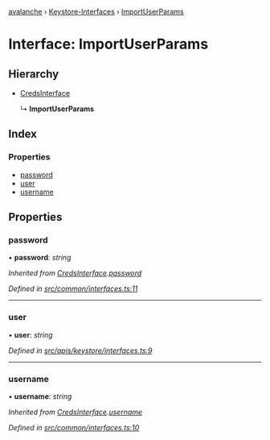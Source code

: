[avalanche](../README.md) › [Keystore-Interfaces](../modules/keystore_interfaces.md) › [ImportUserParams](keystore_interfaces.importuserparams.md)

# Interface: ImportUserParams

## Hierarchy

* [CredsInterface](common_interfaces.credsinterface.md)

  ↳ **ImportUserParams**

## Index

### Properties

* [password](keystore_interfaces.importuserparams.md#password)
* [user](keystore_interfaces.importuserparams.md#user)
* [username](keystore_interfaces.importuserparams.md#username)

## Properties

###  password

• **password**: *string*

*Inherited from [CredsInterface](common_interfaces.credsinterface.md).[password](common_interfaces.credsinterface.md#password)*

*Defined in [src/common/interfaces.ts:11](https://github.com/ava-labs/avalanchejs/blob/598fbcc/src/common/interfaces.ts#L11)*

___

###  user

• **user**: *string*

*Defined in [src/apis/keystore/interfaces.ts:9](https://github.com/ava-labs/avalanchejs/blob/598fbcc/src/apis/keystore/interfaces.ts#L9)*

___

###  username

• **username**: *string*

*Inherited from [CredsInterface](common_interfaces.credsinterface.md).[username](common_interfaces.credsinterface.md#username)*

*Defined in [src/common/interfaces.ts:10](https://github.com/ava-labs/avalanchejs/blob/598fbcc/src/common/interfaces.ts#L10)*
